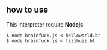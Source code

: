
## how to use

This interpreter require  **Nodejs**.

	$ node brainfuck.js < helloworld.br
	$ node brainfuck.js < fizzbuzz.bf

